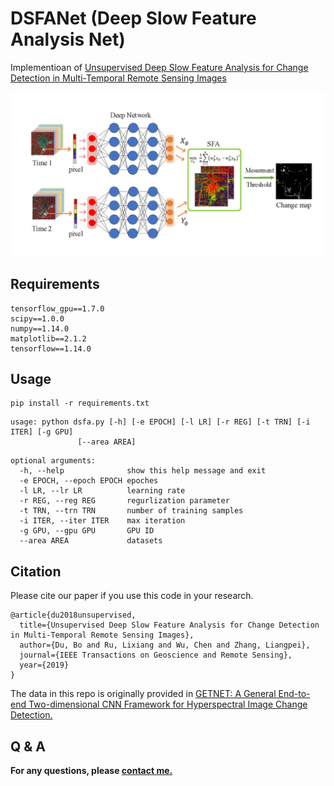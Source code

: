 # DSFANet (Deep Slow Feature Analysis Net)
Implementioan of [Unsupervised Deep Slow Feature Analysis for Change Detection in Multi-Temporal Remote Sensing Images](https://arxiv.org/abs/1812.00645)

<img src="./figures/dsfa.png">

## Requirements

```
tensorflow_gpu==1.7.0
scipy==1.0.0
numpy==1.14.0
matplotlib==2.1.2
tensorflow==1.14.0
```

## Usage
```
pip install -r requirements.txt
```
```
usage: python dsfa.py [-h] [-e EPOCH] [-l LR] [-r REG] [-t TRN] [-i ITER] [-g GPU]
               [--area AREA]
```
```
optional arguments:
  -h, --help              show this help message and exit
  -e EPOCH, --epoch EPOCH epoches
  -l LR, --lr LR          learning rate
  -r REG, --reg REG       regurlization parameter
  -t TRN, --trn TRN       number of training samples
  -i ITER, --iter ITER    max iteration
  -g GPU, --gpu GPU       GPU ID
  --area AREA             datasets

```

## Citation
Please cite our paper if you use this code in your research.
```
@article{du2018unsupervised,
  title={Unsupervised Deep Slow Feature Analysis for Change Detection in Multi-Temporal Remote Sensing Images},
  author={Du, Bo and Ru, Lixiang and Wu, Chen and Zhang, Liangpei},
  journal={IEEE Transactions on Geoscience and Remote Sensing},
  year={2019}
}
```
The data in this repo is originally provided in [GETNET: A General End-to-end Two-dimensional CNN Framework for Hyperspectral Image Change Detection.](https://arxiv.org/abs/1905.01662)

## Q & A
**For any questions, please [contact me.](mailto:rulixiang@outlook.com)**
